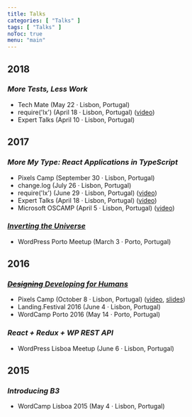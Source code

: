 ```yaml
---
title: Talks
categories: [ "Talks" ]
tags: [ "Talks" ]
noToc: true
menu: "main"
---
```


## 2018

### _More Tests, Less Work_

* Tech Mate (May 22 · Lisbon, Portugal)
* require('lx') (April 18 · Lisbon, Portugal) ([video](https://www.youtube.com/watch?v=PZskhUemFlc))
* Expert Talks (April 10 · Lisbon, Portugal)

## 2017

### _More My Type: React Applications in TypeScript_

* Pixels Camp (September 30 · Lisbon, Portugal)
* change.log (July 26 · Lisbon, Portugal)
* require('lx') (June 29 · Lisbon, Portugal) ([video](https://www.youtube.com/watch?v=H2hMHgx-OUA))
* Expert Talks (April 18 · Lisbon, Portugal) ([video](https://www.youtube.com/watch?v=G7LU_4-NQlQ))
* Microsoft OSCAMP (April 5 · Lisbon, Portugal) ([video](https://channel9.msdn.com/Events/DXPortugal/OSCAMP-Open-Source-Software-powered-by-Bright-Pixel/More-My-Type-Developing-React-Applications-in-TypeScript))

### _[Inverting the Universe](/2017/inverting-universe/)_

* WordPress Porto Meetup (March 3 · Porto, Portugal)

## 2016

### _[~~Designing~~ Developing for Humans](/2016/designing-developing-humans)_

* Pixels Camp (October 8 · Lisbon, Portugal) ([video](https://www.youtube.com/watch?v=eBJd5TfIXrY), [slides](https://goblindegook.github.io/developing-for-humans/))
* Landing.Festival 2016 (June 4 · Lisbon, Portugal)
* WordCamp Porto 2016 (May 14 · Porto, Portugal)

### _React + Redux + WP REST API_

* WordPress Lisboa Meetup (June 6 · Lisbon, Portugal)

## 2015

### _Introducing B3_

* WordCamp Lisboa 2015 (May 4 · Lisbon, Portugal)
